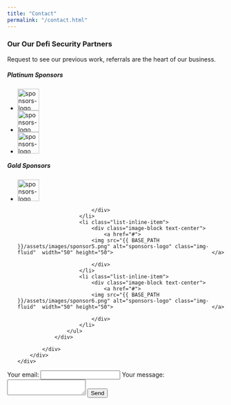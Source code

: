 ```yaml
---
title: "Contact"
permalink: "/contact.html"
---
```


<section class="sponsors section  overlay-white">
	<div class="container">
		<div class="row">
			<div class="col-12">
				<div class="section-title">
					<h3>Our <span class="alternate">Our Defi Security Partners</span></h3>
					<p>Request to see our previous work, referrals are the heart of our business.</p>
				</div>
			</div>
		</div>
		<div class="row">
			<div class="col-12">
				<!-- Title -->
				<div class="sponsor-title text-center">
					<h5>Platinum Sponsors</h5>
				</div>
				<div class="block text-center">
					<!-- Sponsors image list -->
					<ul class="list-inline sponsors-list">
						<li class="list-inline-item">
							<div class="image-block text-center">
								<a href="#">
									<img src="{{ BASE_PATH }}/assets/images/sponsor1.png" alt="sponsors-logo" class="img-fluid"  width="50" height="50">
								</a>
							</div>
						</li>
						<li class="list-inline-item">
							<div class="image-block text-center">
								<a href="#">
									<img src="{{ BASE_PATH }}/assets/images/sponsor2.png" alt="sponsors-logo" class="img-fluid"  width="50" height="50">								</a>
							</div>
						</li>
						<li class="list-inline-item">
							<div class="image-block text-center">
								<a href="#">
							<img src="{{ BASE_PATH }}/assets/images/sponsor3.png" alt="sponsors-logo" class="img-fluid"  width="50" height="50">								</a>
							</div>
						</li>
					</ul>
				</div>
				<!-- Title -->
				<div class="sponsor-title text-center">
					<h5>Gold Sponsors</h5>
				</div>
				<div class="block text-center">
					<!-- Sponsors image list -->
					<ul class="list-inline sponsors-list">
						<li class="list-inline-item">
							<div class="image-block text-center">
								<a href="#">
							<img src="{{ BASE_PATH }}/assets/images/sponsor4.png" alt="sponsors-logo" class="img-fluid"  width="50" height="50">								</a>
								
							</div>
						</li>
						<li class="list-inline-item">
							<div class="image-block text-center">
								<a href="#">
							<img src="{{ BASE_PATH }}/assets/images/sponsor5.png" alt="sponsors-logo" class="img-fluid"  width="50" height="50">								</a>
								
							</div>
						</li>
						<li class="list-inline-item">
							<div class="image-block text-center">
								<a href="#">
							<img src="{{ BASE_PATH }}/assets/images/sponsor6.png" alt="sponsors-logo" class="img-fluid"  width="50" height="50">								</a>
								
							</div>
						</li>
					</ul>
				</div>
		
			</div>
		</div>
	</div>
</section>

<!--====  End of Sponsors  ====-->

<!-- modify this form HTML and place wherever you want your form -->
<form
  action="https://formspree.io/f/xbjwllko"
  method="POST"
>
  <label>
    Your email:
    <input type="email" name="_replyto">
  </label>
  <label>
    Your message:
    <textarea name="message"></textarea>
  </label>
  <!-- your other form fields go here -->
  <button type="submit">Send</button>
</form>
